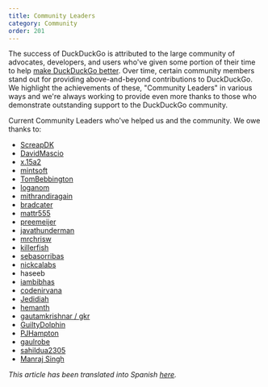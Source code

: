 ```yaml
---
title: Community Leaders
category: Community
order: 201
---
```


<p>
    The success of DuckDuckGo is attributed to the large community of advocates,
    developers, and users who've given some portion of their time to help
    <a href="http://duckduckhack.com/">make DuckDuckGo better</a>. Over time,
    certain community members stand out for providing above-and-beyond
    contributions to DuckDuckGo. We highlight the achievements of these,
    "Community Leaders" in various ways and we're always working to provide even
    more thanks to those who demonstrate outstanding support to the DuckDuckGo
    community.
</p>

<p>
    Current Community Leaders who've helped us and the community. We owe
    thanks to:
</p>

<ul>
    <li><a href="https://github.com/screapdk">ScreapDK</a></li>
    <li><a href="https://github.com/DavidMascio">DavidMascio</a></li>
    <li><a href="https://github.com/x-15a2">x.15a2</a></li>
    <li><a href="https://github.com/mintsoft">mintsoft</a></li>
    <li><a href="https://github.com/TomBebbington">TomBebbington</a></li>
    <li><a href="https://github.com/loganom">loganom</a></li>
    <li><a href="https://github.com/garyrh">mithrandiragain</a></li>
    <li><a href="https://github.com/bradcater">bradcater</a></li>
    <li><a href="https://github.com/mattr555">mattr555</a></li>
    <li><a href="https://github.com/preemeijer">preemeijer</a></li>
    <li><a href="https://github.com/javathunderman">javathunderman</a></li>
    <li><a href="https://github.com/mrchrisw">mrchrisw</a></li>
    <li><a href="https://github.com/killerfish">killerfish</a></li>
    <li><a href="https://github.com/sebasorribas">sebasorribas</a></li>
    <li><a href="https://github.com/nickcalabs">nickcalabs</a></li>
    <li>haseeb</li>
    <li><a href="https://github.com/iambibhas">iambibhas</a></li>
    <li><a href="https://github.com/codenirvana">codenirvana</a></li>
    <li><a href="https://github.com/Jedidiah">Jedidiah</a></li>
    <li><a href="https://github.com/hemanth">hemanth</a></li>
    <li><a href="https://github.com/gautamkrishnar/">gautamkrishnar / gkr</a></li>
    <li><a href="https://github.com/GuiltyDolphin">GuiltyDolphin</a></li>
    <li><a href="https://github.com/pjhampton">PJHampton</a></li>
    <li><a href="https://github.com/gaulrobe">gaulrobe</a></li>
    <li><a href="https://github.com/sahildua2305">sahildua2305</a></li>
    <li><a href="https://github.com/ManrajGrover">Manraj Singh</a></li>
</ul>
<p>
    <em>This article has been translated into Spanish
        <a href="/community/community-leaders-es">here</a>.</em>
</p>
